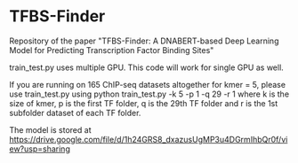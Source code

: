 # TFBS-Finder
Repository of the paper "TFBS-Finder: A DNABERT-based Deep Learning Model for Predicting Transcription Factor Binding Sites"

train_test.py uses multiple GPU. This code will work for single GPU as well.

If you are running on 165 ChIP-seq datasets altogether for kmer = 5, please use train_test.py using python train_test.py -k 5 -p 1 -q 29 -r 1 where k is the size of kmer, p is the first TF folder, q is the 29th TF folder and r is the 1st subfolder dataset of each TF folder.

The model is stored at https://drive.google.com/file/d/1h24GRS8_dxazusUgMP3u4DGrmIhbQr0f/view?usp=sharing
